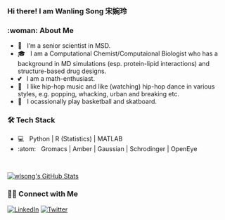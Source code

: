 ### Hi there! I am Wanling Song 宋婉玲 

<h3>:woman: About Me </h3>

- :office: &nbsp; I’m a senior scientist in MSD. 
- :mortar_board: &nbsp; I am a Computational Chemist/Computaional Biologist who has a background in MD simulations (esp. protein-lipid interactions) and structure-based drug designs. 
- :two_hearts: &nbsp; I am a math-enthusiast. 
- :kiss: &nbsp; I like hip-hop music and like (watching) hip-hop dance in various styles, e.g. popping, whacking, urban and breaking etc. 
- :basketball: &nbsp; I ocassionally play basketball and skatboard.

<h3>🛠 Tech Stack</h3>

- 💻 &nbsp; Python | R (Statistics) | MATLAB
- :atom: &nbsp; Gromacs | Amber | Gaussian | Schrodinger | OpenEye

<br/>

[![wlsong's GitHub Stats](https://github-readme-stats.vercel.app/api?username=wlsong&show_icons=true)](https://github.com/wlsong)


<h3> 🤝🏻 Connect with Me </h3>

<a href="https://www.linkedin.com/in/wanling-song-11bb73197/"><img alt="LinkedIn" src="https://img.shields.io/badge/LinkedIn-Wanling%20Song-blue?style=flat-square&logo=linkedin"></a>
<a href="https://www.twitter.com/Linda_hello/"><img alt="Twitter" src="https://img.shields.io/badge/Twitter-Wanling%20Song-blue?style=flat-square&logo=twitter"></a>

